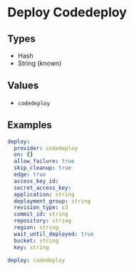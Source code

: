 # Deploy Codedeploy



## Types

* Hash
* String (known)

## Values

* `codedeploy`


## Examples

```yaml
deploy:
  provider: codedeploy
  on: {}
  allow_failure: true
  skip_cleanup: true
  edge: true
  access_key_id: 
  secret_access_key: 
  application: string
  deployment_group: string
  revision_type: s3
  commit_id: string
  repository: string
  region: string
  wait_until_deployed: true
  bucket: string
  key: string
```

```yaml
deploy: codedeploy

```
